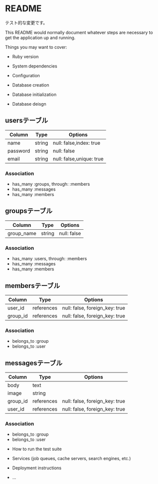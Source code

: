 # README

テスト的な変更です。

This README would normally document whatever steps are necessary to get the
application up and running.

Things you may want to cover:

* Ruby version

* System dependencies

* Configuration

* Database creation

* Database initialization

* Database deisgn

## usersテーブル

|Column   |Type   |Options                  |
|---------|-------|-------------------------|
|name     |string |null: false,index: true  |
|password |string |null: false              |
|email    |string |null: false,unique: true |

### Association
- has_many  :groups,  through: :members
- has_many  :messages
- has_many  :members

## groupsテーブル

|Column     |Type   |Options    |
|-----------|-------|-----------|
|group_name |string |null: false|

### Association
- has_many  :users, through: :members
- has_many  :messages
- has_many  :members

## membersテーブル

|Column   |Type       |Options                        |
|---------|-----------|-------------------------------|
|user_id  |references |null: false, foreign_key: true |
|group_id |references |null: false, foreign_key: true |

### Association
- belongs_to :group
- belongs_to :user

## messagesテーブル

|Column   |Type       |Options                        |
|---------|-----------|-------------------------------|
|body     |text       |                               |
|image    |string     |                               |
|group_id |references |null: false, foreign_key: true |
|user_id  |references |null: false, foreign_key: true |

### Association
- belongs_to :group
- belongs_to :user

* How to run the test suite

* Services (job queues, cache servers, search engines, etc.)

* Deployment instructions

* ...
